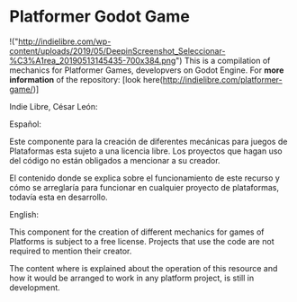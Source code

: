 # Platformer Godot Game
!("http://indielibre.com/wp-content/uploads/2019/05/DeepinScreenshot_Seleccionar-%C3%A1rea_20190513145435-700x384.png")
This is a compilation of mechanics for Platformer Games, developvers on Godot Engine.
For **more information** of the repository: [look here(http://indielibre.com/platformer-game/)]

Indie Libre, César León:

Español:

Este componente para la creación de diferentes mecánicas para juegos de Plataformas esta sujeto a una licencia libre. 
Los proyectos que hagan uso del código no están obligados a mencionar a su creador.

El contenido donde se explica sobre el funcionamiento de este recurso y cómo se arreglaría para funcionar en 
cualquier proyecto de plataformas, todavía esta en desarrollo.

English:

This component for the creation of different mechanics for games of Platforms is subject to a free license.
Projects that use the code are not required to mention their creator.

The content where is explained about the operation of this resource and how it would be arranged to work in
any platform project, is still in development.

